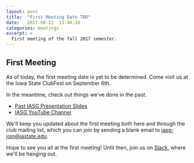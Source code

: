 ```yaml
---
layout: post
title:  "First Meeting Date TBD"
date:   2017-08-22  13:48:10
categories: meetings
excerpt: >
  First meeting of the fall 2017 semester.
---
```

First Meeting
-------------------
As of today, the first meeting date is yet to be determined. Come visit us at the Iowa State ClubFest on September 6th.

In the meantime, check out things we've done in the past.
- [Past IASG Presentation Slides](https://drive.google.com/drive/folders/0By6whaxOBgbFLUNJRWFhbDJIZGM?usp=sharing)
- [IASG YouTube Channel](https://www.youtube.com/channel/UC-rLOtGfHGx9N1mlNNEwJNQ)

We'll keep you updated about the first meeting both here and through the club mailing list, which you can join by sending a blank
email to [iasg-join@iastate.edu](mailto:iasg-join@iastate.edu).

Hope to see you all at the first meeting! Until then, join us on [Slack](https://iasg.slack.com), where we'll be hanging out.
